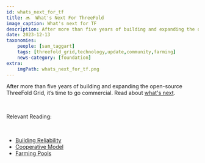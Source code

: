 ```yaml
---
id: whats_next_for_tf
title: 🔜  What's Next For ThreeFold
image_caption: What's next for TF
description: After more than five years of building and expanding the open-source ThreeFold Grid, it’s time to go commercial.
date: 2023-12-13
taxonomies:
    people: [sam_taggart]
    tags: [threefold_grid,technology,update,community,farming]
    news-category: [foundation]
extra:
    imgPath: whats_next_for_tf.png
---
```


After more than five years of building and expanding the open-source ThreeFold Grid, it’s time to go commercial. Read about [what's next](https://threefold.io/next/).

<br/>

Relevant Reading:

<br/>

- [Building Reliability](https://www.threefold.io/blog/reliability/)
- [Cooperative Model](https://www.threefold.io/blog/threefold-cooperative/)
- [Farming Pools](https://www.threefold.io/blog/farming-pools/)